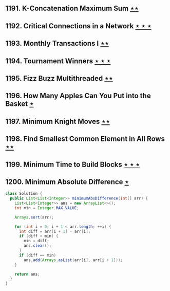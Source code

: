 ## 1191. K-Concatenation Maximum Sum [$\star\star$](https://leetcode.com/problems/k-concatenation-maximum-sum)

## 1192. Critical Connections in a Network [$\star\star\star$](https://leetcode.com/problems/critical-connections-in-a-network)

## 1193. Monthly Transactions I [$\star\star$](https://leetcode.com/problems/monthly-transactions-i)

## 1194. Tournament Winners [$\star\star\star$](https://leetcode.com/problems/tournament-winners)

## 1195. Fizz Buzz Multithreaded [$\star\star$](https://leetcode.com/problems/fizz-buzz-multithreaded)

## 1196. How Many Apples Can You Put into the Basket [$\star$](https://leetcode.com/problems/how-many-apples-can-you-put-into-the-basket)

## 1197. Minimum Knight Moves [$\star\star$](https://leetcode.com/problems/minimum-knight-moves)

## 1198. Find Smallest Common Element in All Rows [$\star\star$](https://leetcode.com/problems/find-smallest-common-element-in-all-rows)

## 1199. Minimum Time to Build Blocks [$\star\star\star$](https://leetcode.com/problems/minimum-time-to-build-blocks)

## 1200. Minimum Absolute Difference [$\star$](https://leetcode.com/problems/minimum-absolute-difference)

```java
class Solution {
  public List<List<Integer>> minimumAbsDifference(int[] arr) {
    List<List<Integer>> ans = new ArrayList<>();
    int min = Integer.MAX_VALUE;

    Arrays.sort(arr);

    for (int i = 0; i + 1 < arr.length; ++i) {
      int diff = arr[i + 1] - arr[i];
      if (diff < min) {
        min = diff;
        ans.clear();
      }
      if (diff == min)
        ans.add(Arrays.asList(arr[i], arr[i + 1]));
    }

    return ans;
  }
}
```

